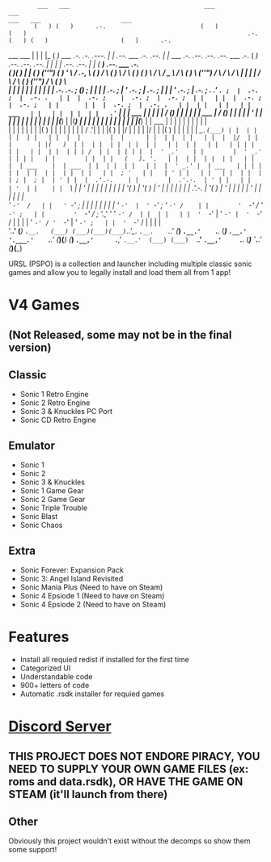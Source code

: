             ___   ___                                     ___                                       ___                                                                                                   ___   ___                      ___                                
           (   ) (   )      .-.                          (   )                                     (   )                                                             .-.                                 (   ) (   )                    (   )      .-.                      
 ___  ___   | |   | |_     ( __)  ___ .-. .-.     .---.   | |_       .--.      ___ .-.      .--.    | |_      ___ .-.      .--.         .--.      .--.    ___ .-.   ( __)   .--.        .--.      .--.    | |   | |    .--.     .--.     | |_     ( __)   .--.    ___ .-.   
(   )(   )  | |  (   __)   (''") (   )   '   \   / .-, \ (   __)    /    \    (   )   \    /    \  (   __)   (   )   \    /    \      /  _  \    /    \  (   )   \  (''")  /    \      /    \    /    \   | |   | |   /    \   /    \   (   __)   (''")  /    \  (   )   \  
 | |  | |   | |   | |       | |   |  .-.  .-. ; (__) ; |  | |      |  .-. ;    | ' .-. ;  |  .-. ;  | |       | ' .-. ;  |  .-. ;    . .' `. ;  |  .-. ;  |  .-. .   | |  |  .-. ;    |  .-. ;  |  .-. ;  | |   | |  |  .-. ; |  .-. ;   | |       | |  |  .-. ;  |  .-. .  
 | |  | |   | |   | | ___   | |   | |  | |  | |   .'`  |  | | ___  |  | | |    |  / (___) |  | | |  | | ___   |  / (___) | |  | |    | '   | |  | |  | |  | |  | |   | |  |  |(___)   |  |(___) | |  | |  | |   | |  |  | | | |  |(___)  | | ___   | |  | |  | |  | |  | |  
 | |  | |   | |   | |(   )  | |   | |  | |  | |  / .'| |  | |(   ) |  |/  |    | |        |  |/  |  | |(   )  | |        | |  | |    _\_`.(___) | |  | |  | |  | |   | |  |  |        |  |      | |  | |  | |   | |  |  |/  | |  |       | |(   )  | |  | |  | |  | |  | |  
 | |  | |   | |   | | | |   | |   | |  | |  | | | /  | |  | | | |  |  ' _.'    | |        |  ' _.'  | | | |   | |        | |  | |   (   ). '.   | |  | |  | |  | |   | |  |  | ___    |  | ___  | |  | |  | |   | |  |  ' _.' |  | ___   | | | |   | |  | |  | |  | |  | |  
 | |  ; '   | |   | ' | |   | |   | |  | |  | | ; |  ; |  | ' | |  |  .'.-.    | |        |  .'.-.  | ' | |   | |        | '  | |    | |  `\ |  | '  | |  | |  | |   | |  |  '(   )   |  '(   ) | '  | |  | |   | |  |  .'.-. |  '(   )  | ' | |   | |  | '  | |  | |  | |  
 ' `-'  /   | |   ' `-' ;   | |   | |  | |  | | ' `-'  |  ' `-' ;  '  `-' /    | |        '  `-' /  ' `-' ;   | |        '  `-' /    ; '._,' '  '  `-' /  | |  | |   | |  '  `-' |    '  `-' |  '  `-' /  | |   | |  '  `-' / '  `-' |   ' `-' ;   | |  '  `-' /  | |  | |  
  '.__.'   (___)   `.__.   (___) (___)(___)(___)`.__.'_.   `.__.    `.__.'    (___)        `.__.'    `.__.   (___)        `.__.'      '.___.'    `.__.'  (___)(___) (___)  `.__,'      `.__,'    `.__.'  (___) (___)  `.__.'   `.__,'     `.__.   (___)  `.__.'  (___)(___) 
                                                                                                                                                                                                                                                                            
                                                                                                                                                                                                                                                                                                                                                                                                                                           

URSL (PSPO) is a collection and launcher including multiple classic sonic games and allow you to legally install and  load them all from 1 app!

# V4 Games 
## (Not Released, some may not be in the final version)

## Classic

- Sonic 1 Retro Engine
- Sonic 2 Retro Engine
- Sonic 3 & Knuckles PC Port
- Sonic CD Retro Engine

## Emulator
- Sonic 1
- Sonic 2 
- Sonic 3 & Knuckles
- Sonic 1 Game Gear
- Sonic 2 Game Gear
- Sonic Triple Trouble
- Sonic Blast
- Sonic Chaos

## Extra 

- Sonic Forever: Expansion Pack
- Sonic 3: Angel Island Revisited
- Sonic Mania Plus (Need to have on Steam) 
- Sonic 4 Epsiode 1 (Need to have on Steam)
- Sonic 4 Epsiode 2 (Need to have on Steam)

# Features
- Install all requied redist if installed for the first time
- Categorized UI
- Understandable code
- 900+ letters of code 
- Automatic .rsdk installer for requied games
#
# [Discord Server](https://discord.gg/kSM2C7QSmU)

## THIS PROJECT DOES NOT ENDORE PIRACY, YOU NEED TO SUPPLY YOUR OWN GAME FILES (ex: roms and data.rsdk), OR HAVE THE GAME ON STEAM (it'll launch from there)

## Other

Obviously this project wouldn't exist without the decomps so show them some support!
